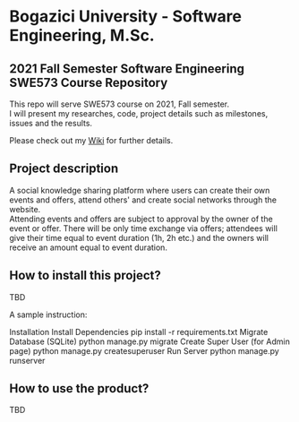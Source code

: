 # Bogazici University - Software Engineering, M.Sc. 
## 2021 Fall Semester Software Engineering SWE573 Course Repository

This repo will serve SWE573 course on 2021, Fall semester. \
I will present my researches, code,  project details such as milestones, issues and the results.

Please check out my [Wiki](https://github.com/anilkilickaplan/2021FallSwe573/wiki) for further details.

## Project description
A social knowledge sharing platform where users can create their own events and offers, attend others' and create social networks through the website. \
Attending events and offers are subject to approval by the owner of the event or offer. There will be only time exchange via offers; attendees will give their time equal to event duration (1h, 2h etc.) and the owners will receive an amount equal to event duration.
## How to install this project?
TBD

A sample instruction:

Installation
Install Dependencies pip install -r requirements.txt
Migrate Database (SQLite) python manage.py migrate
Create Super User (for Admin page) python manage.py createsuperuser
Run Server python manage.py runserver
## How to use the product?
TBD



